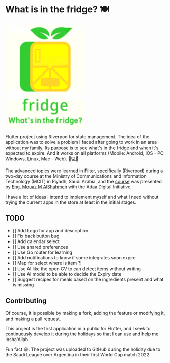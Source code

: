 # What is in the fridge? 🍽️

![](https://github.com/MohammadYAmmar/what_in_fridge_flutter/blob/master/Explanation/fridge_logo.png)

Flutter project using Riverpod for state management.
The idea of the application was to solve a problem I faced after going to work in an area without my family. Its purpose is to see what's in the fridge and when it's expected to expire.
And it works on all platforms (Mobile: Android, IOS - PC: Windows, Linux, Mac - Web). 📱💻🌐

The advanced topics were learned in Filter, specifically (Riverpod) during a two-day course at the Ministry of Communications and Information Technology (MCIT) in Riyadh, Saudi Arabia, and the [course](https://twitter.com/Attaa_SA/status/1590089587048652800) was presented by [Eng. Mouaz M AlShahmeh](https://github.com/Eng-Mouaz-M-AlShahmeh) with the Attaa Digital Initiative.

I have a lot of ideas I intend to implement myself and what I need without trying the current apps in the store at least in the initial stages.

## TODO
- [] Add Logo for app and description
- [] Fix back button bug
- [] Add calendar select
- [] Use shared preferences
- [] Use Go router for learning
- [] Add notifications to know if some integrates soon expire
- [] Map for select where is item ?!
- [] Use AI like the open CV to can detect items without writing
- [] Use AI model to be able to decide the Expiry date
- [] Suggest recipes for meals based on the ingredients present and what is missing

## Contributing
Of course, it is possible by making a fork, adding the feature or modifying it, and making a pull request.

This project is the first application in a public for Flutter, and I seek to continuously develop it during the holidays so that I can use and help me Insha'Allah.

Fun fact 😃: The project was uploaded to GitHub during the holiday due to the Saudi League over Argentina in their first World Cup match 2022.